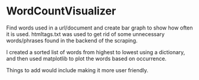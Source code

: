 # WordCountVisualizer
Find words used in a url/document and create bar graph to show how often it is used.
htmltags.txt was used to get rid of some unnecessary words/phrases found in the backend of the scraping.

I created a sorted list of words from highest to lowest using a dictionary, and then used matplotlib to plot the words based on occurrence. 

Things to add would include making it more user friendly.
